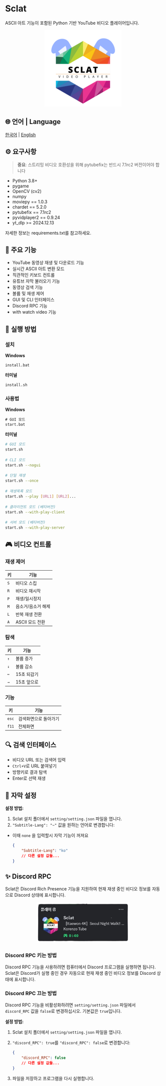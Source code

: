 # Sclat

ASCII 아트 기능이 포함된 Python 기반 YouTube 비디오 플레이어입니다.

<p align="center">
    <img src="./asset/sclatLogo.png" width="248" alt="Sclat 로고">
</p>

## 🌐 언어 | Language

[한국어](README.md) | [English](./docs/README.en.md)

## ⚙️ 요구사항

> **중요**: 스트리밍 비디오 호환성을 위해 pytubefix는 반드시 7.1rc2 버전이어야 합니다

-   Python 3.8+
-   pygame
-   OpenCV (cv2)
-   numpy
-   moviepy == 1.0.3
-   chardet == 5.2.0
-   pytubefix == 7.1rc2
-   pyvidplayer2 == 0.9.24
-   yt_dlp >= 2024.12.13

자세한 정보는 requirements.txt를 참고하세요.

## 🌟 주요 기능

-   YouTube 동영상 재생 및 다운로드 기능
-   실시간 ASCII 아트 변환 모드
-   직관적인 키보드 컨트롤
-   유튜브 자막 불러오기 기능
-   동영상 검색 기능
-   볼륨 및 재생 제어
-   GUI 및 CLI 인터페이스
-   Discord RPC 기능
-   with watch video 기능

## 🚀 실행 방법

### 설치

**Windows**

```batch
install.bat
```

**터미널**

```bash
install.sh
```

### 사용법

**Windows**

```batch
# GUI 모드
start.bat
```

**터미널**

```bash
# GUI 모드
start.sh

# CLI 모드
start.sh --nogui

# 단일 재생
start.sh --once

# 재생목록 모드
start.sh --play [URL1] [URL2]...

# 클라이언트 모드 (베타버전)
start.sh --with-play-client

# 서버 모드 (베타버전)
start.sh --with-play-server
```

## 🎮 비디오 컨트롤

### 재생 제어

| 키  | 기능               |
| --- | ------------------ |
| `S` | 비디오 스킵        |
| `R` | 비디오 재시작      |
| `P` | 재생/일시정지      |
| `M` | 음소거/음소거 해제 |
| `L` | 반복 재생 전환     |
| `A` | ASCII 모드 전환    |

### 탐색

| 키  | 기능        |
| --- | ----------- |
| `↑` | 볼륨 증가   |
| `↓` | 볼륨 감소   |
| `←` | 15초 되감기 |
| `→` | 15초 앞으로 |

### 기능

| 키    | 기능                  |
| ----- | --------------------- |
| `esc` | 검색화면으로 돌아가기 |
| `f11` | 전체화면              |

## 🔍 검색 인터페이스

-   비디오 URL 또는 검색어 입력
-   `Ctrl+V`로 URL 붙여넣기
-   방향키로 결과 탐색
-   Enter로 선택 재생

## 💬 자막 설정

**설정 방법:**

1. Sclat 설치 폴더에서 `setting/setting.json` 파일을 엽니다.
2. `"Subtitle-Lang": "~"` 값을 원하는 언어로 변경합니다:
-  이때 `none` 을 입력할시 자막 기능이 꺼져요

    ```json
    {
        "Subtitle-Lang": "ko"
        // 다른 설정 값들...
    }
    ```


## ✨ Discord RPC

Sclat은 Discord Rich Presence 기능을 지원하여 현재 재생 중인 비디오 정보를 자동으로 Discord 상태에 표시합니다.

<p align="center">
    <img src="./asset/discordRPC.png" width="300" alt="Discord RPC 이미지">
</p>

### Discord RPC 키는 방법

Discord RPC 기능을 사용하려면 컴퓨터에서 Discord 프로그램을 실행하면 됩니다. Sclat은 Discord가 실행 중인 경우 자동으로 현재 재생 중인 비디오 정보를 Discord 상태에 표시합니다.

### Discord RPC 끄는 방법

Discord RPC 기능을 비활성화하려면 `setting/setting.json` 파일에서 `discord_RPC` 값을 `false`로 변경하십시오. 기본값은 `true`입니다.

**설정 방법:**

1. Sclat 설치 폴더에서 `setting/setting.json` 파일을 엽니다.
2. `"discord_RPC": true`를 `"discord_RPC": false`로 변경합니다:

    ```json
    {
        "discord_RPC": false
        // 다른 설정 값들...
    }
    ```

3. 파일을 저장하고 프로그램을 다시 실행합니다.
